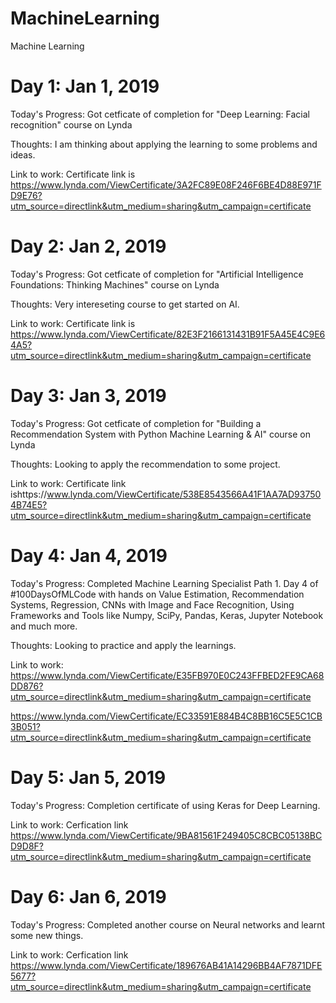 # MachineLearning
Machine Learning

# Day 1: Jan 1, 2019
Today's Progress: Got cetficate of completion for "Deep Learning: Facial recognition" course on Lynda

Thoughts: I am thinking about applying the learning to some problems and ideas.

Link to work: Certificate link is https://www.lynda.com/ViewCertificate/3A2FC89E08F246F6BE4D88E971FD9E76?utm_source=directlink&utm_medium=sharing&utm_campaign=certificate

# Day 2: Jan 2, 2019
Today's Progress: Got cetficate of completion for "Artificial Intelligence Foundations: Thinking Machines" course on Lynda

Thoughts: Very intereseting course to get started on AI.

Link to work: Certificate link is https://www.lynda.com/ViewCertificate/82E3F2166131431B91F5A45E4C9E64A5?utm_source=directlink&utm_medium=sharing&utm_campaign=certificate

# Day 3: Jan 3, 2019
Today's Progress: Got cetficate of completion for "Building a Recommendation System with Python Machine Learning & AI" course on Lynda

Thoughts: Looking to apply the recommendation to some project.

Link to work: Certificate link ishttps://www.lynda.com/ViewCertificate/538E8543566A41F1AA7AD937504B74E5?utm_source=directlink&utm_medium=sharing&utm_campaign=certificate

# Day 4: Jan 4, 2019 
Today's Progress: Completed Machine Learning Specialist Path 1. Day 4 of #100DaysOfMLCode with hands on Value Estimation, Recommendation Systems, Regression, CNNs with Image and Face Recognition, Using Frameworks and Tools like Numpy, SciPy, Pandas, Keras, Jupyter Notebook and much more.

Thoughts: Looking to practice and apply the learnings.

Link to work: 
https://www.lynda.com/ViewCertificate/E35FB970E0C243FFBED2FE9CA68DD876?utm_source=directlink&utm_medium=sharing&utm_campaign=certificate

https://www.lynda.com/ViewCertificate/EC33591E884B4C8BB16C5E5C1CB3B051?utm_source=directlink&utm_medium=sharing&utm_campaign=certificate

# Day 5: Jan 5, 2019 
Today's Progress: Completion certificate of using Keras for Deep Learning.

Link to work: Cerfication link https://www.lynda.com/ViewCertificate/9BA81561F249405C8CBC05138BCD9D8F?utm_source=directlink&utm_medium=sharing&utm_campaign=certificate


# Day 6: Jan 6, 2019
Today's Progress: Completed another course on Neural networks and learnt some new things.

Link to work: Cerfication link https://www.lynda.com/ViewCertificate/189676AB41A14296BB4AF7871DFE5677?utm_source=directlink&utm_medium=sharing&utm_campaign=certificate 
